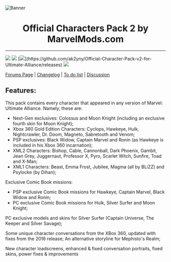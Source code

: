 ![Banner](https://cdn.discordapp.com/attachments/566058097463001088/884559439447851018/MM_Banner.png)
<h1 align="center">
    Official Characters Pack 2 by MarvelMods.com
</h1>
<hr>
<img src="https://img.shields.io/github/repo-size/ak2yny/Official-Character-Pack-v2-for-Ultimate-Alliance"> 
<img src="https://img.shields.io/github/stars/ak2yny/Official-Character-Pack-v2-for-Ultimate-Alliance?style=socialhttps://img.shields.io/tokei/lines/github/ak2yny/Official-Character-Pack-v2-for-Ultimate-Alliance?label=lines%20of%20code"> 
[<img src="https://img.shields.io/github/v/release/ak2yny/Official-Character-Pack-v2-for-Ultimate-Alliance?include_prereleases" />](https://github.com/ak2yny/Official-Character-Pack-v2-for-Ultimate-Alliance/releases) 
<img src="https://img.shields.io/github/last-commit/ak2yny/Official-Character-Pack-v2-for-Ultimate-Alliance">

[Forums Page](https://marvelmods.com/forum/index.php/topic,11037.0.html)
| [Changelog](https://docs.google.com/spreadsheets/d/1q48Yh796rQZKbTQ1jJ7P-gJmcJBLdmOkbfJ5VEP-zjs)
| [To do list](https://github.com/ak2yny/Official-Character-Pack-v2-for-Ultimate-Alliance/issues)
| [Discussion](https://discord.com/channels/449510825385000960) 


Features:
---------

This pack contains every character that appeared in any version of Marvel: Ultimate Alliance. Namely, these are:
- Next-Gen exclusives:  Colossus and Moon Knight (including an exclusive fourth skin for Moon Knight);
- Xbox 360 Gold Edition Characters:  Cyclops, Hawkeye, Hulk, Nightcrawler, Dr. Doom, Magneto, Sabretooth and Venom;
- PSP exclusives:  Black Widow, Captain Marvel and Ronin (as Hawkeye is included in his Xbox 360 incarnation);
- XML2 Characters:  Bishop, Cable, Cannonball, Dark Phoenix, Gambit, Jean Grey, Juggernaut, Professor X, Pyro, Scarlet Witch, Sunfire, Toad and X-Man;
- XML1 Characters:  Beast, Emma Frost, Jubilee, Magma (all by BLiZZ) and Psylocke (by Dihan);

Exclusive Comic Book missions:
- PSP exclusive Comic Book missions for Hawkeye, Captain Marvel, Black Widow and Ronin;
- PC exclusive Comic Book missions for Hulk, Silver Surfer and Moon Knight;

PC exclusive models and skins for Silver Surfer (Captain Universe, The Keeper and Silver Savage);

Some unique character conversations from the XBox 360, updated with fixes from the 2016 release;
An alternative storyline for Mephisto's Realm;

New character loadscreens, enhanced & fixed conversation portraits, fixed skins, power fixes & improvements
